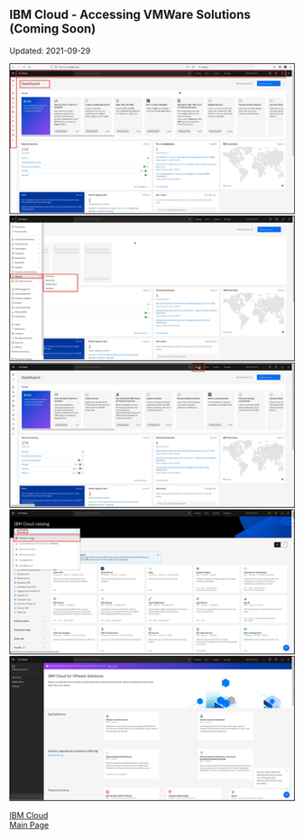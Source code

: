 ## IBM Cloud - Accessing VMWare Solutions (Coming Soon)

Updated: 2021-09-29

<img src="images/01-layout.png" style="border: 1px solid black">

<img src="images/02-leftnav.png" style="border: 1px solid black">

<img src="images/03-catalog.png" style="border: 1px solid black">

<img src="images/04-search.png" style="border: 1px solid black">

<img src="images/05-landing.png" style="border: 1px solid black">


[IBM Cloud](https://mlwiles.github.io/vmwaresolutions/ibmcloud/)<br/>
[Main Page](https://mlwiles.github.io/vmwaresolutions)